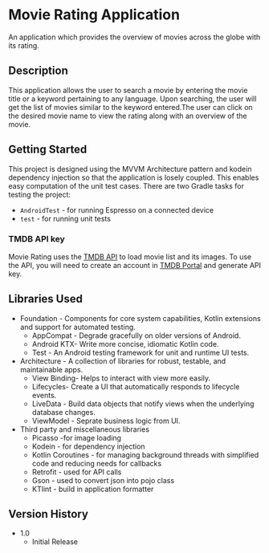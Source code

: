 # Movie Rating Application
An application which provides the overview of movies across the globe with its rating.

## Description
This application allows the user to search a movie by entering the movie title or a keyword pertaining to any language. Upon searching, the user will get the list of movies similar to the keyword entered.The user can click on the desired movie name to view the rating along with an overview of the movie.

## Getting Started

This project is designed using the MVVM Architecture pattern and kodein dependency injection so that the application is losely coupled. This enables easy computation of the unit test cases. There are two Gradle tasks for testing the project:
* `AndroidTest` - for running Espresso on a connected device
* `test` - for running unit tests


### TMDB API key

Movie Rating uses the [TMDB API](https://www.themoviedb.org/settings/api) to load movie list and its images. To use the API, you will need to create an account in [TMDB Portal](https://www.themoviedb.org/) and generate API key.

Libraries Used
--------------
* Foundation - Components for core system capabilities, Kotlin extensions and support for automated testing.
  * AppCompat - Degrade gracefully on older versions of Android.
  * Android KTX- Write more concise, idiomatic Kotlin code.
  * Test - An Android testing framework for unit and runtime UI tests.
* Architecture - A collection of libraries for robust, testable, and
  maintainable apps. 
  * View Binding- Helps to interact with view more easily.
  * Lifecycles- Create a UI that automatically responds to lifecycle events.
  * LiveData - Build data objects that notify views when the underlying database changes.
  * ViewModel - Seprate business logic from UI.
* Third party and miscellaneous libraries
  * Picasso  -for image loading
  * Kodein - for dependency injection
  * Kotlin Coroutines - for managing background threads with simplified code and reducing needs for callbacks
  * Retrofit - used for API calls
  * Gson - used to convert json into pojo class
  * KTlint - build in application formatter

## Version History

* 1.0
    * Initial Release

